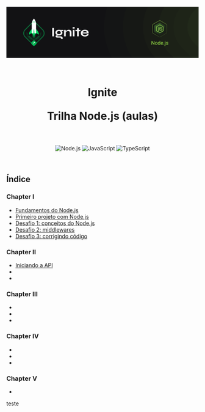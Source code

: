 <p align="center">
  <img src=".github/capa-ignite-nodejs.png" alt="Ignite Node.js">
</p>

<br>

<h1 align="center">
  Ignite

  <br>

  Trilha Node.js (aulas)
</h1>

<br>

<p align="center">
  <img src="https://img.shields.io/badge/Node.js-339933?style=for-the-badge&logo=nodedotjs&logoColor=white" alt="Node.js">
  <img src="https://img.shields.io/badge/JavaScript-323330?style=for-the-badge&logo=javascript&logoColor=F7DF1E" alt="JavaScript">
  <img src="https://img.shields.io/badge/TypeScript-007ACC?style=for-the-badge&logo=typescript&logoColor=white" alt="TypeScript">
</p>

<br>

## Índice

### Chapter I
- [Fundamentos do Node.js](01-fundamentos-do-nodejs)
- [Primeiro projeto com Node.js](02-primeiro-projeto-nodejs)
- [Desafio 1: conceitos do Node.js](https://github.com/danillobr/ignite-desafio1-conceitos-nodejs)
- [Desafio 2: middlewares](https://github.com/danillobr/ignite-desafio2-middlewares)
- [Desafio 3: corrigindo código](https://github.com/danillobr/ignite-desafio3-corrigindo-codigo)

### Chapter II
- [Iniciando a API](03-iniciando-api)
- [Desafio 1: introdução ao SOLID]: <> (https://github.com/lfnd0/ignite-desafio1-introducao-solid)
- [Desafio 2: documentando com Swagger]: <> (https://github.com/lfnd0/ignite-desafio1-introducao-solid)

### Chapter III
- [Continuando a aplicação]: <> (04-continuando-aplicacao)
- [Desafio 1: database queries]: <> (https://github.com/lfnd0/ignite-desafio1-database-queries)
- [Desafio 2: modelagem do banco de dados]: <> (https://bit.ly/3IVhfN0)

### Chapter IV
- [Testes e regras de negócio]: <> (05-testes-regras-negocio)
- [Desafio 1: testes unitários]: <> (https://github.com/lfnd0/ignite-desafio1-testes-unitarios)
- [Desafio 2: testes de integração]: <> (https://github.com/lfnd0/ignite-desafio2-testes-integracao)

### Chapter V
- [Trabalhando com Refresh Token e e-mail]: <> (06-trabalhando-refresh-token-email/)


[comment]: <> (This is a comment, it will not be included)

teste
